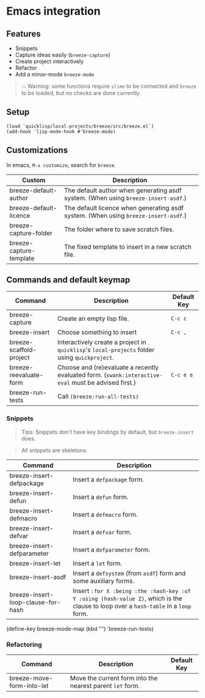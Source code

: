 # <a name="emacs">Emacs integration</a>

## Features

* Snippets
* Capture ideas easily (`breeze-capture`)
* Create project interactively
* Refactor
* Add a minor-mode `breeze-mode`

> 💥 Warning: some functions require `slime` to be connected and `breeze` to be loaded, but no checks are done currently.

## Setup

	(load `quicklisp/local-projects/breeze/src/breeze.el`)
	(add-hook 'lisp-mode-hook #'breeze-mode)

## Customizations

In emacs, `M-x customize`, search for `breeze`.

| Custom | Description |
| - | - |
| breeze-default-author | The default author when generating asdf system. (When using `breeze-insert-asdf`.) |
| breeze-default-licence | The default licence when generating asdf system. (When using `breeze-insert-asdf`.) |
| breeze-capture-folder | The folder where to save scratch files. |
| breeze-capture-template | The fixed template to insert in a new scratch file. |

## Commands and default keymap

| Command | Description | Default Key |
| - | - | - |
| breeze-capture | Create an empty lisp file. | `C-c c` |
| breeze-insert | Choose something to insert | `C-c ,` |
| breeze-scaffold-project | Interactively create a project in `quicklisp`'s `local-projects` folder using `quickproject`. | |
| breeze-reevaluate-form | Choose and (re)evaluate a recently evaluated form. (`swank:interactive-eval` must be advised first.) | `C-c e e` |
| breeze-run-tests | Call `(breeze:run-all-tests)` | |

### Snippets

> Tips: Snippets don't have key bindings by default, but `breeze-insert` does.

> All snippets are skeletons.

| Command | Description |
| - | - |
| breeze-insert-defpackage | Insert a `defpackage` form. |
| breeze-insert-defun | Insert a `defun` form. |
| breeze-insert-defmacro | Insert a `defmacro` form. |
| breeze-insert-defvar | Insert a `defvar` form.  |
| breeze-insert-defparameter | Insert a `defparameter` form. |
| breeze-insert-let | Insert a `let` form. |
| breeze-insert-asdf | Insert a `defsystem` (from `asdf`) form and some auxiliary forms. |
| breeze-insert-loop-clause-for-hash | Insert `:for X :being :the :hash-key :of Y :using (hash-value Z)`, which is the clause to loop over a `hash-table` in a  `loop` form. |

(define-key breeze-mode-map (kbd "<f5>")
  'breeze-run-tests)

### Refactoring

| Command | Description | Default Key |
| - | - | - |
| breeze-move-form-into-let | Move the current form into the nearest parent `let` form. | |
